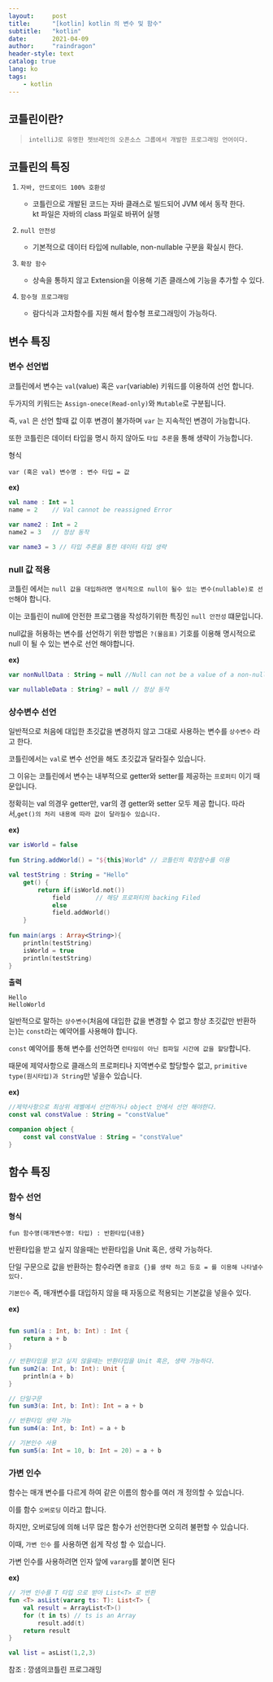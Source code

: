 ```yaml
---
layout:     post
title:      "[kotlin] kotlin 의 변수 및 함수"
subtitle:   "kotlin"
date:       2021-04-09
author:     "raindragon"
header-style: text
catalog: true
lang: ko
tags:
    - kotlin
---
```




## 코틀린이란?

 > `intelliJ로 유명한 젯브레인의 오픈소스 그룹에서 개발한 프로그래밍 언어이다.`

## 코틀린의 특징

1. `자바, 안드로이드 100% 호환성`

   - 코틀린으로 개발된 코드는 자바 클래스로 빌드되어 JVM 에서 동작 한다.<br>
   kt 파일은 자바의 class 파일로 바뀌어 실행

2. `null 안전성`

     - 기본적으로 데이터 타입에 nullable, non-nullable 구분을 확실시 한다.
  
3. `확장 함수`
   
   - 상속을 통하지 않고 Extension을 이용해 기존 클래스에 기능을 추가할 수 있다.

4. `함수형 프로그래밍`
   
   - 람다식과 고차함수를 지원 해서 함수형 프로그래밍이 가능하다.


## 변수 특징


### 변수 선언법

코틀린에서 변수는 `val`(value) 혹은 `var`(variable) 키워드를 이용하여 선언 합니다.<br>

두가지의 키워드는 `Assign-onece(Read-only)`와 `Mutable`로 구분됩니다.<br>

즉, `val` 은 선언 할때 값 이후 변경이 불가하며 `var` 는 지속적인 변경이 가능합니다.

또한 코틀린은 데이터 타입을 명시 하지 않아도 `타입 추론`을 통해 생략이 가능합니다.

형식

    var (혹은 val) 변수명 : 변수 타입 = 값

**ex)**
```kotlin
val name : Int = 1
name = 2    // Val cannot be reassigned Error
    
var name2 : Int = 2
name2 = 3   // 정상 동작

var name3 = 3 // 타입 추론을 통한 데이터 타입 생략
```

### null 값 적용

코틀린 에서는 `null 값을 대입하려면 명시적으로 null이 될수 있는 변수(nullable)로 선언`해야 합니다.  

이는 코틀린이 null에 안전한 프로그램을 작성하기위한 특징인 `null 안전성` 떄문입니다.  

null값을 허용하는 변수를 선언하기 위한 방법은 `?(물음표)` 기호를 이용해 명시적으로 null 이 될 수 있는 변수로 선언 해야합니다.

**ex)**
```kotlin
var nonNullData : String = null //Null can not be a value of a non-null type String

var nullableData : String? = null // 정상 동작
```

### 상수변수 선언

일반적으로 처음에 대입한 초깃값을 변경하지 않고 그대로 사용하는 변수를 `상수변수` 라고 한다.  

코틀린에서는 `val`로 변수 선언을 해도 초깃값과 달라질수 있습니다.  

그 이유는 코틀린에서 변수는 내부적으로 getter와 setter를 제공하는 `프로퍼티` 이기 때문입니다.  

정확히는 val 의경우 getter만, var의 경 getter와 setter 모두 제공 합니다.
따라서,`get()의 처리 내용에 따라 값이 달라질수 있습니다.`

**ex)**
```kotlin
var isWorld = false
    
fun String.addWorld() = "${this}World" // 코틀린의 확장함수를 이용

val testString : String = "Hello"
    get() {
        return if(isWorld.not())
            field       // 해당 프로퍼티의 backing Filed
            else
            field.addWorld()
    }
    
fun main(args : Array<String>){
    println(testString)
    isWorld = true
    println(testString)
}
```

**출력**
```
Hello
HelloWorld
```


일반적으로 말하는 `상수변수`(처음에 대입한 값을 변경할 수 없고 항상 초깃값만 반환하는)는 `const`라는 예약어를 사용해야 합니다.

`const` 예약어를 통해 변수를 선언하면 `런타임이 아닌 컴파일 시간에 값을 할당`합니다.

때문에 제약사항으로 클래스의 프로퍼티나 지역변수로 할당할수 없고, `primitive type(원시타입)과 String`만 넣을수 있습니다.


**ex)**
```kotlin
//제약사항으로 최상위 레벨에서 선언하거나 object 안에서 선언 해야한다.
const val constValue : String = "constValue"

companion object {
    const val constValue : String = "constValue"
}
```

## 함수 특징

### 함수 선언

**형식**
```
fun 함수명(매개변수명: 타입) : 반환타입{내용}
```

반환타입을 받고 싶지 않을때는 반환타입을 Unit 혹은, 생략 가능하다.

단일 구문으로 값을 반환하는 함수라면 `중괄호 {}를 생략 하고 등호 = 를 이용해 나타낼수 있다.`

 `기본인수` 즉, 매개변수를 대입하지 않을 때 자동으로 적용되는 기본값을 넣을수 있다.

**ex)**
```kotlin

fun sum1(a : Int, b: Int) : Int {
    return a + b
}

// 반환타입을 받고 싶지 않을때는 반환타입을 Unit 혹은, 생략 가능하다.
fun sum2(a: Int, b: Int): Unit {
    println(a + b)
}

// 단일구문
fun sum3(a: Int, b: Int): Int = a + b

// 반환타입 생략 가능
fun sum4(a: Int, b: Int) = a + b

// 기본인수 사용
fun sum5(a: Int = 10, b: Int = 20) = a + b
```

### 가변 인수

함수는 매개 변수를 다르게 하여 같은 이름의 함수를 여러 개 정의할 수 있습니다.

이를 함수 `오버로딩` 이라고 합니다.

하지만, 오버로딩에 의해 너무 많은 함수가 선언한다면 오히려 불편할 수 있습니다.

이때, `가변 인수` 를 사용하면 쉽게 작성 할 수 있습니다.

가변 인수를 사용하려면 인자 앞에 `vararg`를 붙이면 된다

**ex)**
```kotlin
// 가변 인수를 T 타입 으로 받아 List<T> 로 반환
fun <T> asList(vararg ts: T): List<T> {
    val result = ArrayList<T>()
    for (t in ts) // ts is an Array
        result.add(t)
    return result
}

val list = asList(1,2,3)
```

참조 : 깡샘의코틀린 프로그래밍